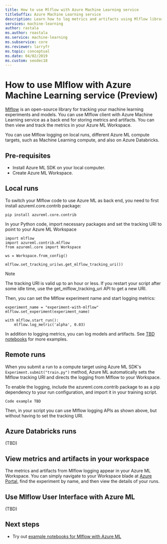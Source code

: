 ```yaml
---
title: How to use Mlflow with Azure Machine Learning service
titleSuffix: Azure Machine Learning service
description: Learn how to log metrics and artifacts using Mlflow library to Azure Machine Learning service
services: machine-learning
author: rastala
ms.author: roastala
ms.service: machine-learning
ms.subservice: core
ms.reviewer: larryfr
ms.topic: conceptual
ms.date: 04/02/2019
ms.custom: seodec18
---
```


# How to use Mlflow with Azure Machine Learning service (Preview)

[Mlflow](https://www.mlflow.org) is an open-source library for tracking your machine learning experiments and models. You can use Mlflow client with Azure Machine Learning service as a back end for storing metrics and artifacts. You can then view and track the metrics in your Azure ML Workspace.

You can use Mlflow logging on local runs, different Azure ML compute targets, such as Machine Learning compute, and also on Azure Databricks.

## Pre-requisites

 * Install Azure ML SDK on your local computer.
 * Create Azure ML Workspace.

## Local runs

To switch your Mlflow code to use Azure ML as back end, you need to first install azureml.core.contrib package:

```
pip install azureml.core.contrib
```

In your Python code, import necessary packages and set the tracking URI to point to your Azure ML Workspace

```
import mlflow
import azureml.contrib.mlflow
from azureml.core import Workspace

ws = Workspace.from_config()

mlflow.set_tracking_uri(ws.get_mlflow_tracking_uri())
```

>[!NOTE]
>The tracking URI is valid up to an hour or less. If you restart your script after some idle time, use the get_mlflow_tracking_uri API to get a new URI.

Then, you can set the Mlflow experiment name and start logging metrics:

```
experiment_name = "experiment-with-mlflow"
mlflow.set_experiment(experiment_name)

with mlflow.start_run():
    mlflow.log_metric('alpha', 0.03)
```

In addition to logging metrics, you can log models and artifacts. See [TBD notebooks](tbd) for more examples.

## Remote runs

When you submit a run to a compute target using Azure ML SDK's ```Experiment.submit("train.py")``` method, Azure ML automatically sets the Mlflow tracking URI and directs the logging from Mlflow to your Workspace. 

To enable the logging, include the azureml.core.contrib package to as a pip dependency to your run configuration, and import it in your training script.

```
Code example TBD
```

Then, in your script you can use Mlflow logging APIs as shown above, but without having to set the tracking URI.

## Azure Databricks runs

(TBD)

## View metrics and artifacts in your workspace

The metrics and artifacts from Mlflow logging appear in your Azure ML Workspace. You can simply navigate to your Workspace blade at [Azure Portal](https://portal.azure.com), find the experiment by name, and then view the details of your runs.

## Use Mlflow User Interface with Azure ML

(TBD)

## Next steps

 * Try out [example notebooks for Mlflow with Azure ML](TBD)